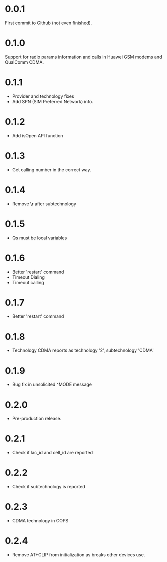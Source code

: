 # 0.0.1
First commit to Github (not even finished).

# 0.1.0
Support for radio params information and calls in Huawei GSM modems and QualComm CDMA.

# 0.1.1
- Provider and technology fixes
- Add SPN (SIM Preferred Network) info.

# 0.1.2
- Add isOpen API function

# 0.1.3
- Get calling number in the correct way.

# 0.1.4
- Remove \r after subtechnology

# 0.1.5
- Qs must be local variables

# 0.1.6
- Better 'restart' command
- Timeout Dialing
- Timeout calling

# 0.1.7
- Better 'restart' command

# 0.1.8
- Technology CDMA reports as technology '2', subtechnology 'CDMA'

# 0.1.9
- Bug fix in unsolicited ^MODE message

# 0.2.0
- Pre-production release.

# 0.2.1
- Check if lac_id and cell_id are reported

# 0.2.2
- Check if subtechnology is reported

# 0.2.3
- CDMA technology in COPS

# 0.2.4
- Remove AT+CLIP from initialization as breaks other devices use.
